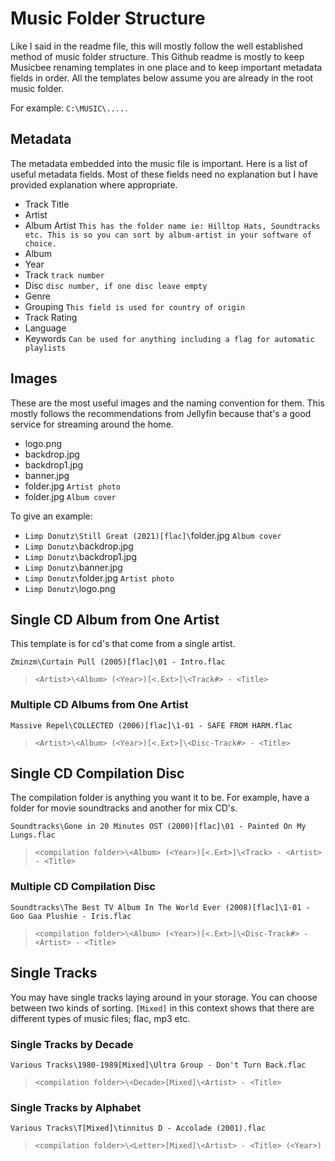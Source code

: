 # Music Folder Structure
Like I said in the readme file, this will mostly follow the well established method of music folder structure. This Github readme is mostly to keep Musicbee renaming templates in one place and to keep important metadata fields in order. All the templates below assume you are already in the root music folder.

For example:
`C:\MUSIC\.....`

## Metadata
The metadata embedded into the music file is important. Here is a list of useful metadata fields. Most of these fields need no explanation but I have provided explanation where appropriate.

* Track Title
* Artist
* Album Artist `This has the folder name ie: Hilltop Hats, Soundtracks etc. This is so you can sort by album-artist in your software of choice.`
* Album
* Year
* Track `track number`
* Disc `disc number, if one disc leave empty`
* Genre
* Grouping `This field is used for country of origin`
* Track Rating
* Language
* Keywords `Can be used for anything including a flag for automatic playlists`
## Images
These are the most useful images and the naming convention for them. This mostly follows the recommendations from Jellyfin because that's a good service for streaming around the home.
* logo.png
* backdrop.jpg
* backdrop1.jpg
* banner.jpg
* folder.jpg `Artist photo`
* folder.jpg `Album cover`

To give an example:
* `Limp Donutz\Still Great (2021)[flac]\`folder.jpg `Album cover`
* `Limp Donutz\`backdrop.jpg
* `Limp Donutz\`backdrop1.jpg
* `Limp Donutz\`banner.jpg
* `Limp Donutz\`folder.jpg `Artist photo`
* `Limp Donutz\`logo.png
## Single CD Album from One Artist
This template is for cd's that come from a single artist.

`Zminzm\Curtain Pull (2005)[flac]\01 - Intro.flac`
> `<Artist>\<Album> (<Year>)[<.Ext>]\<Track#> - <Title>`
### Multiple CD Albums from One Artist
`Massive Repel\COLLECTED (2006)[flac]\1-01 - SAFE FROM HARM.flac`
> `<Artist>\<Album> (<Year>)[<.Ext>]\<Disc-Track#> - <Title>`
## Single CD Compilation Disc
The compilation folder is anything you want it to be. For example, have a folder for movie soundtracks and another for mix CD's.

`Soundtracks\Gone in 20 Minutes OST (2000)[flac]\01 - Painted On My Lungs.flac`
> `<compilation folder>\<Album> (<Year>)[<.Ext>]\<Track> - <Artist> - <Title>`
### Multiple CD Compilation Disc
`Soundtracks\The Best TV Album In The World Ever (2008)[flac]\1-01 - Goo Gaa Plushie - Iris.flac`
> `<compilation folder>\<Album> (<Year>)[<.Ext>]\<Disc-Track#> - <Artist> - <Title>`
## Single Tracks
You may have single tracks laying around in your storage. You can choose between two kinds of sorting. `[Mixed]` in this context shows that there are different types of music files; flac, mp3 etc.
### Single Tracks by Decade
`Various Tracks\1980-1989[Mixed]\Ultra Group - Don't Turn Back.flac`
> `<compilation folder>\<Decade>[Mixed]\<Artist> - <Title>`
### Single Tracks by Alphabet
`Various Tracks\T[Mixed]\tinnitus D - Accolade (2001).flac`
> `<compilation folder>\<Letter>[Mixed]\<Artist> - <Title> (<Year>)`
